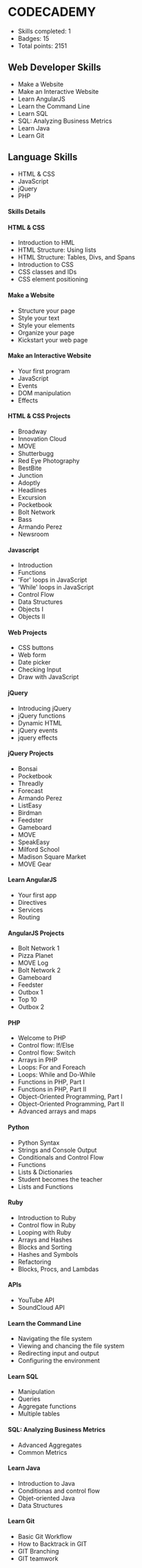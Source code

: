 # CODECADEMY
- Skills completed: 1
- Badges: 15
- Total points: 2151

## Web Developer Skills
- Make a Website
- Make an Interactive Website
- Learn AngularJS
- Learn the Command Line
- Learn SQL
- SQL: Analyzing Business Metrics
- Learn Java
- Learn Git

## Language Skills
- HTML & CSS
- JavaScript
- jQuery
- PHP

#### Skills Details
#### HTML & CSS
- Introduction to HML
- HTML Structure: Using lists
- HTML Structure: Tables, Divs, and Spans
- Introduction to CSS
- CSS classes and IDs
- CSS element positioning

#### Make a Website
- Structure your page
- Style your text
- Style your elements
- Organize your page
- Kickstart your web page

#### Make an Interactive Website
- Your first program
- JavaScript
- Events
- DOM manipulation
- Effects

#### HTML & CSS Projects
- Broadway
- Innovation Cloud
- MOVE
- Shutterbugg
- Red Eye Photography
- BestBite
- Junction
- Adoptly
- Headlines
- Excursion
- Pocketbook
- Bolt Network
- Bass
- Armando Perez
- Newsroom

#### Javascript
- Introduction
- Functions
- 'For' loops in JavaScript
- 'While' loops in JavaScript
- Control Flow
- Data Structures
- Objects I
- Objects II

#### Web Projects
- CSS buttons
- Web form
- Date picker
- Checking Input
- Draw with JavaScript

#### jQuery
- Introducing jQuery
- jQuery functions
- Dynamic HTML
- jQuery events
- jquery effects

#### jQuery Projects
- Bonsai
- Pocketbook
- Threadly
- Forecast
- Armando Perez
- ListEasy
- Birdman
- Feedster
- Gameboard
- MOVE
- SpeakEasy
- Milford School
- Madison Square Market
- MOVE Gear

#### Learn AngularJS
- Your first app
- Directives
- Services
- Routing

#### AngularJS Projects
- Bolt Network 1
- Pizza Planet
- MOVE Log
- Bolt Network 2
- Gameboard
- Feedster
- Outbox 1
- Top 10
- Outbox 2

#### PHP
- Welcome to PHP
- Control flow: If/Else
- Control flow: Switch
- Arrays in PHP
- Loops: For and Foreach
- Loops: While and Do-While
- Functions in PHP, Part I
- Functions in PHP, Part II
- Object-Oriented Programming, Part I
- Object-Oriented Programming, Part II
- Advanced arrays and maps

#### Python
- Python Syntax
- Strings and Console Output
- Conditionals and Control Flow
- Functions
- Lists & Dictionaries
- Student becomes the teacher
- Lists and Functions

#### Ruby
- Introduction to Ruby
- Control flow in Ruby
- Looping with Ruby
- Arrays and Hashes
- Blocks and Sorting
- Hashes and Symbols
- Refactoring
- Blocks, Procs, and Lambdas

#### APIs
- YouTube API
- SoundCloud API

#### Learn the Command Line
- Navigating the file system
- Viewing and chancing the file system
- Redirecting input and output
- Configuring the environment

#### Learn SQL
- Manipulation
- Queries
- Aggregate functions
- Multiple tables

#### SQL: Analyzing Business Metrics
- Advanced Aggregates
- Common Metrics

#### Learn Java
- Introduction to Java
- Conditionas and control flow
- Objet-oriented Java
- Data Structures

#### Learn Git
- Basic Git Workflow
- How to Backtrack in GIT
- GIT Branching
- GIT teamwork
